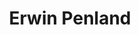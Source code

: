 ---
layout: project
title: "Erwin Penland"
orderId: 002
builtIn: "Spring 2015"
technologies:
  - HTML
  - SCSS
  - Javascript / jQuery
  - Middleman
---